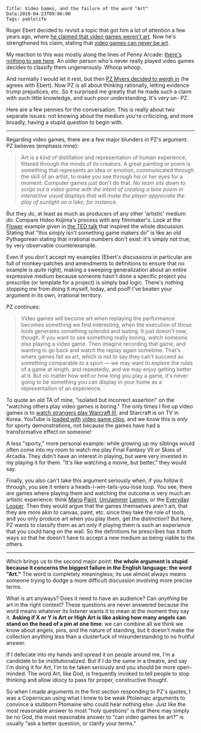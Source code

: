     Title: Video Games, and the failure of the word "Art"
    Date:2010-04-23T09:06:00
    Tags: pablolife

Roger Ebert decided to revisit a topic that got him a lot of attention a few years 
ago, where [he claimed that video games weren't art][1].  Now he's strengthened his 
claim, stating that [video games can never be art][2].

My reaction to this was mostly along the lines of Penny Arcade: [there's
nothing to see here][3]. An older person who's never really played video games
decides to classify them ungenerously. Whoop whoop.

And normally I would let it rest, but then [PZ Myers decided to weigh in][4]
(he agrees with Ebert). Now PZ is all about thinking rationally, letting
evidence trump prejudices, etc. So it surprised me greatly that he made such a
claim with such little knowledge, and such poor understanding. It's very un-
PZ.

Here are a few pennies for the conversation. This is really about two separate
issues: not knowing about the medium you're criticizing, and more broadly,
having a stupid question to begin with.

---

Regarding video games, there are a few major blunders in PZ's argument. PZ
believes (emphasis mine):

> Art is a kind of distillation and representation of human experience, filtered
> through the minds of its creators. A great painting or poem is something that
> represents an idea or emotion, communicated through the skill of an artist, to
> make you see through his or her eyes for a moment. Computer games just don't
> do that. _No team sits down to script out a video game with the intent of
> creating a tone poem in interactive visual displays that will make the player
> appreciate the play of sunlight on a lake, for instance._


But they _do_, at least as much as producers of any other 'artistic' medium
do. Compare Hideo Kojima's process with any filmmaker's. Look at the
[Flower][5] example given in [the TED talk][6] that inspired the whole
discussion. Stating that "this simply isn't something game makers do" is like
an old Pythagorean stating that irrational numbers don't exist: it's simply
not true, by very observable counterexample.

Even if you don't accept my examples (Ebert's discussions in particular are
full of monkey-patches and amendments to definitions to ensure that no example
is _quite_ right), making a sweeping generalization about an entire expressive
medium because someone hasn't done a specific project you prescribe (or
template for a project) is simply bad logic. There's nothing stopping me from
doing it myself, today, and poof! I've beaten your argument in its own,
irrational territory.

PZ continues:

> Video games will become art when replaying the performance becomes something
> we find interesting, when the execution of those tools generates something
> splendid and lasting. It just doesn't now, though. If you want to see
> something really boring, watch someone else playing a video game. Then imagine
> recording that game, and wanting to go back and watch the replay again
> sometime. That's where games fail as art, which is not to say they can't
> succeed as something comparable to a sport — we may want to explore the rules
> of a game at length, and repeatedly, and we may enjoy getting better at it.
> But no matter how well or how long you play a game, it's never going to be
> something you can display in your home as a representation of an experience.

To quote an old TA of mine, "isolated but incorrect assertion" on the
"watching others play video games is boring." The only times I fire up video
games is to [watch strangers play Warcraft III][7], and Starcraft is on TV in
Korea. YouTube is [loaded with][8] [video game clips][9], and we know this is
_only_ for sporty demonstrations, not because the games have had a
transformative effect on someone!

A less "sporty," more personal example: while growing up my siblings would
often come into my room to watch me play Final Fantasy VII or Skies of
Arcadia. They didn't have an interest in playing, but were very invested in my
playing it for them. "It's like watching a movie, but better," they would say.

Finally, you also can't take this argument seriously when, if you follow it
through, you see it enters a heads-I-win-tails-you-lose loop. You see, there
_are_ games where playing them and watching the outcome is very much an
artistic experience: think [Mario][10] [Paint][11], [UmJammer][12]
[Lammy][13], or the [Everyday][14] [Looper][15]. Then they would argue that
the games themselves aren't art, that they are more akin to canvas, paint,
etc. since they take the role of tools, and you only produce art when you play
them, get the distinction? But here, PZ wants to classify them as art only if
playing them is such an experience that you could hang on the wall. So the
definitions he prescribes has it both ways so that he doesn't have to accept a
new medium as being viable to the others.

---

Which brings us to the second major point: **the whole argument is stupid
because it concerns the biggest failure in the English language: the word
"Art."** The word is completely meaningless; its use almost always means
someone trying to dodge a more difficult discussion involving more precise
terms.

What is art anyways? Does it need to have an audience? Can _anything_ be art
in the right context? These questions are never answered because the word
means whatever its listener wants it to mean at the moment they say it.
**Asking if X or Y is Art or High Art is like asking how many angels can stand
on the head of a pin at one time**: we can combine all we think we know about
angels, pins, and the nature of standing, but it doesn't make the collection
anything less than a clusterfuck of misunderstanding to no fruitful answer.

If I defecate into my hands and spread it on people around me, I'm a candidate
to be institutionalized. But if I do the same in a theatre, and say I'm doing
it for Art, I'm to be taken seriously and you should be more open-minded. The
word Art, like God, is frequently invoked to tell people to stop thinking and
allow idiocy to pass for proper, constructive thought.

So when I made arguments in the first section responding to PZ's quotes, I was
a Copernican using what I knew to be weak Ptolemaic arguments to convince a
stubborn Ptomaine who could hear nothing else. Just like the most reasonable
answer to most "holy questions" is that there may simply be no God, the most
reasonable answer to "can video games be art?" is usually "ask a better
question, or clarify your terms."


   [1]: http://rogerebert.suntimes.com/apps/pbcs.dll/article?AID=/20070721/COMMENTARY/70721001
   [2]: http://blogs.suntimes.com/ebert/2010/04/video_games_can_never_be_art.html
   [3]: http://www.penny-arcade.com/2010/4/21/
   [4]: http://scienceblogs.com/pharyngula/2010/04/roger_ebert_ticks_off_video_ga.php
   [5]: http://www.telegraph.co.uk/technology/video-games/4611024/Flower-video-game-review.html
   [6]: http://www.youtube.com/watch?v=K9y6MYDSAww
   [7]: http://www.wcreplays.com/
   [8]: http://www.youtube.com/watch?v=TB8iu8V99HY
   [9]: http://www.youtube.com/watch?v=Bx0Yfg6EasQ
   [10]: http://en.wikipedia.org/wiki/Mario_Paint
   [11]: http://www.youtube.com/watch?v=5uZr3JWYdy8
   [12]: http://en.wikipedia.org/wiki/UmJammer_Lammy
   [13]: http://www.youtube.com/watch?v=EtCL5pgevEM
   [14]: http://www.mancingdolecules.com/everyday-looper/
   [15]: http://www.youtube.com/watch?v=CzQLRPwZjIo
